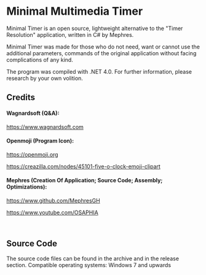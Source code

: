 # Minimal Multimedia Timer
Minimal Timer is an open source, lightweight alternative to the "Timer Resolution" application, written in C# by Mephres.

Minimal Timer was made for those who do not need, want or cannot use the additional parameters, commands of the original application without facing complications of any kind.

The program was compiled with .NET 4.0. For further information, please research by your own volition.

## Credits

#### Wagnardsoft (Q&A):

https://www.wagnardsoft.com

#### Openmoji (Program Icon):

https://openmoji.org

https://creazilla.com/nodes/45101-five-o-clock-emoji-clipart

#### Mephres (Creation Of Application; Source Code; Assembly; Optimizations):

https://www.github.com/MephresGH

https://www.youtube.com/OSAPHIA

&emsp;

## Source Code
The source code files can be found in the archive and in the release section.
Compatible operating systems: Windows 7 and upwards
